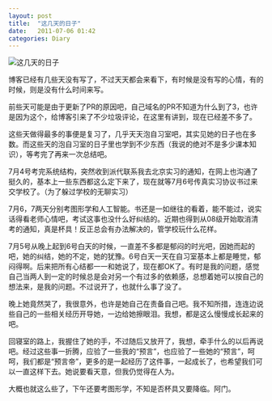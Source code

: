 ```yaml
---
layout: post
title:  "这几天的日子"
date:   2011-07-06 01:42
categories: Diary
---
```


![这几天的日子](http://pic.yupoo.com/mygoare_v/Bc8izN4X/medium.jpg)

博客已经有几些天没有写了，不过天天都会来看下，有时候是没有写的心情，有的时候，则是没有什么时间来写。

前些天可能是由于更新了PR的原因吧，自己域名的PR不知道为什么到了3，也许是因为这个，给博客引来了不少垃圾评论，在这里有讲到，现在已经差不多了。

这些天做得最多的事便是复习了，几乎天天泡自习室吧，其实见她的日子也在多数。而这些天的泡自习室的日子里也学到不少东西（我说的绝对不是多少课本知识），等考完了再来一次总结吧。

7月4号考完系统结构，突然收到派代联系我去北京实习的通知，在网上也沟通了挺久的，基本上一些东西都这么定下来了，现在就等7月6号传真实习协议书过来交学校了。（为了躲过学校的无聊实习）

7月6，7两天分别考图形学和人工智能。书还是一如继往的看着，能不能过，说实话得看老师心情吧，考试这事也没什么好纠结的。近期也得到从08级开始取消清考的通知，真是杯具！反正总会有办法解决的，管学校玩什么花样。

7月5号从晚上起到6号白天的时候，一直差不多都是郁闷的时光吧，因她而起的吧，她的纠结，她的不定，她的犹豫。6号白天一天在自习室基本上都是睡觉，郁闷得啊。后来把所有心结都一一和她说了，现在都OK了。有时是我的问题，感觉自己当两人到一定的时候总是会对另一个有过多的依赖感，总想着她可以按自己的想法来，是我的问题。不过说开了，也就什么事了没了。

晚上她竟然哭了，我很意外，也许是她自己在责备自己吧。我不知所措，连连边说些自己的一些相关经历开导她，一边给她擦眼泪。我想，都是这么慢慢成长起来的吧。

回寝室的路上，我握住了她的手，不过随后又放开了，我想，牵手什么的以后再说吧。经过这些事一折腾，应验了一些我的“预言”，也应验了一些她的“预言”，呵呵，我们都是“预言帝”，更多的是一起经历了这件事，一起成长了，也希望我们可以一直这样下去。她说要看天意，但我仍觉得在人为。

大概也就这么些了，下午还要考图形学，不知是否杯具又要降临。阿门。

